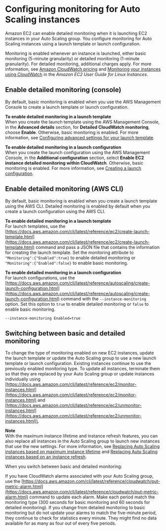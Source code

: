 # Configuring monitoring for Auto Scaling instances<a name="enable-as-instance-metrics"></a>

Amazon EC2 can enable detailed monitoring when it is launching EC2 instances in your Auto Scaling group\. You configure monitoring for Auto Scaling instances using a launch template or launch configuration\. 

Monitoring is enabled whenever an instance is launched, either basic monitoring \(5\-minute granularity\) or detailed monitoring \(1\-minute granularity\)\. For detailed monitoring, additional charges apply\. For more information, see [Amazon CloudWatch pricing](https://aws.amazon.com/cloudwatch/pricing/) and [Monitoring your instances using CloudWatch](https://docs.aws.amazon.com/AWSEC2/latest/UserGuide/using-cloudwatch.html) in the *Amazon EC2 User Guide for Linux Instances*\.

## Enable detailed monitoring \(console\)<a name="enable-detailed-monitoring-console"></a>

By default, basic monitoring is enabled when you use the AWS Management Console to create a launch template or launch configuration\. 

**To enable detailed monitoring in a launch template**  
When you create the launch template using the AWS Management Console, in the **Advanced details** section, for **Detailed CloudWatch monitoring**, choose **Enable**\. Otherwise, basic monitoring is enabled\. For more information, see [Configuring advanced settings for your launch template](create-launch-template.md#advanced-settings-for-your-launch-template)\.

**To enable detailed monitoring in a launch configuration**  
When you create the launch configuration using the AWS Management Console, in the **Additional configuration** section, select **Enable EC2 instance detailed monitoring within CloudWatch**\. Otherwise, basic monitoring is enabled\. For more information, see [Creating a launch configuration](create-launch-config.md)\.

## Enable detailed monitoring \(AWS CLI\)<a name="enable-detailed-monitoring-cli"></a>

By default, basic monitoring is enabled when you create a launch template using the AWS CLI\. Detailed monitoring is enabled by default when you create a launch configuration using the AWS CLI\. 

**To enable detailed monitoring in a launch template**  
For launch templates, use the [https://docs.aws.amazon.com/cli/latest/reference/ec2/create-launch-template.html](https://docs.aws.amazon.com/cli/latest/reference/ec2/create-launch-template.html) command and pass a JSON file that contains the information for creating the launch template\. Set the monitoring attribute to `"Monitoring":{"Enabled":true}` to enable detailed monitoring or `"Monitoring":{"Enabled":false}` to enable basic monitoring\. 

**To enable detailed monitoring in a launch configuration**  
For launch configurations, use the [https://docs.aws.amazon.com/cli/latest/reference/autoscaling/create-launch-configuration.html](https://docs.aws.amazon.com/cli/latest/reference/autoscaling/create-launch-configuration.html) command with the `--instance-monitoring` option\. Set this option to `true` to enable detailed monitoring or `false` to enable basic monitoring\.

```
--instance-monitoring Enabled=true
```

## Switching between basic and detailed monitoring<a name="change-monitoring"></a>

To change the type of monitoring enabled on new EC2 instances, update the launch template or update the Auto Scaling group to use a new launch template or launch configuration\. Existing instances continue to use the previously enabled monitoring type\. To update all instances, terminate them so that they are replaced by your Auto Scaling group or update instances individually using [https://docs.aws.amazon.com/cli/latest/reference/ec2/monitor-instances.html](https://docs.aws.amazon.com/cli/latest/reference/ec2/monitor-instances.html) and [https://docs.aws.amazon.com/cli/latest/reference/ec2/unmonitor-instances.html](https://docs.aws.amazon.com/cli/latest/reference/ec2/unmonitor-instances.html)\.

**Note**  
With the maximum instance lifetime and instance refresh features, you can also replace all instances in the Auto Scaling group to launch new instances that use the new settings\. For more information, see [Replacing Auto Scaling instances based on maximum instance lifetime](asg-max-instance-lifetime.md) and [Replacing Auto Scaling instances based on an instance refresh](asg-instance-refresh.md)\.

When you switch between basic and detailed monitoring:

If you have CloudWatch alarms associated with your Auto Scaling group, use the [https://docs.aws.amazon.com/cli/latest/reference/cloudwatch/put-metric-alarm.html](https://docs.aws.amazon.com/cli/latest/reference/cloudwatch/put-metric-alarm.html) command to update each alarm\. Make each period match the monitoring type \(300 seconds for basic monitoring and 60 seconds for detailed monitoring\)\. If you change from detailed monitoring to basic monitoring but do not update your alarms to match the five\-minute period, they continue to check for statistics every minute\. They might find no data available for as many as four out of every five periods\.